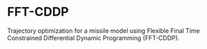 # FFT-CDDP
Trajectory optimization for a missile model using Flexible Final Time Constrained Differential Dynamic Programming (FFT-CDDP).
